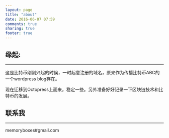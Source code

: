 ```yaml
---
layout: page
title: "about"
date: 2016-06-07 07:59
comments: true
sharing: true
footer: true
---
```


## 缘起:

-----------------------------

这是比特币刚刚兴起的时候，一时起意注册的域名，原来作为传播比特币ABC的一个wordpress blog存在。

现在迁移到Octopress上面来，稳定一些。另外准备好好记录一下区块链技术和比特币的发展。


## 联系我

-----------------------------

memoryboxes#gmail.com
